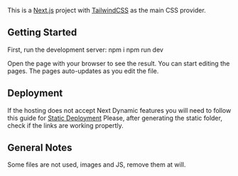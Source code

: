 This is a [Next.js](https://nextjs.org/) project with [TailwindCSS](https://tailwindcss.com/docs) as the main CSS provider.

## Getting Started

First, run the development server:
npm i
npm run dev

Open the page with your browser to see the result.
You can start editing the pages. The pages auto-updates as you edit the file.

## Deployment

If the hosting does not accept Next Dynamic features you will need to follow this guide for [Static Deployment](https://nextjs.org/docs/advanced-features/static-html-export)
Please, after generating the static folder, check if the links are working propertly.

## General Notes

Some files are not used, images and JS, remove them at will.
